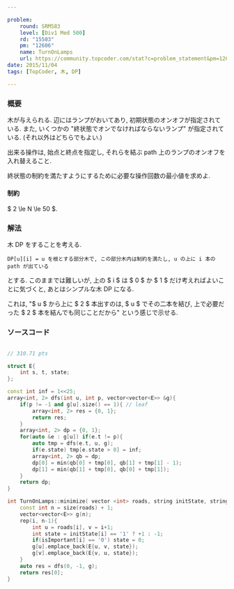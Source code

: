 ```yaml
---

problem:
    round: SRM583
    level: [Div1 Med 500]
    rd: "15503"
    pm: "12606"
    name: TurnOnLamps
    url: https://community.topcoder.com/stat?c=problem_statement&pm=12606&rd=15503
date: 2015/11/04
tags: [TopCoder, 木, DP]

---
```


### 概要

木が与えられる.
辺にはランプがおいてあり, 初期状態のオンオフが指定されている.
また, いくつかの "終状態でオンでなければならないランプ" が指定されている. (それ以外はどちらでもよい.)

出来る操作は, 始点と終点を指定し, それらを結ぶ path 上のランプのオンオフを入れ替えること.

終状態の制約を満たすようにするために必要な操作回数の最小値を求めよ.

#### 制約

$ 2 \le N \le 50 $.

### 解法

木 DP をすることを考える.

`DP[u][i] = u を根とする部分木で, この部分木内は制約を満たし, u の上に i 本の path が出ている`

とする.
このままでは難しいが, 上の $ i $ は $ 0 $ か $ 1 $ だけ考えればよいことに気づくと, あとはシンプルな木 DP になる.

これは, "$ u $ から上に $ 2 $ 本出すのは, $ u $ でその二本を結び, 上で必要だった $ 2 $ 本を結んでも同じことだから" という感じで示せる.


### ソースコード

~~~ cpp

// 310.71 pts

struct E{
    int s, t, state;
};

const int inf = 1<<25;
array<int, 2> dfs(int u, int p, vector<vector<E>> &g){
    if(p != -1 and g[u].size() == 1){ // leaf
        array<int, 2> res = {0, 1};
        return res;
    }
    array<int, 2> dp = {0, 1};
    for(auto &e : g[u]) if(e.t != p){
        auto tmp = dfs(e.t, u, g);
        if(e.state) tmp[e.state > 0] = inf;
        array<int, 2> qb = dp;
        dp[0] = min(qb[0] + tmp[0], qb[1] + tmp[1] - 1);
        dp[1] = min(qb[1] + tmp[0], qb[0] + tmp[1]);
    }
    return dp;
}

int TurnOnLamps::minimize( vector <int> roads, string initState, string isImportant ){
    const int n = size(roads) + 1;
    vector<vector<E>> g(n);
    rep(i, n-1){
        int u = roads[i], v = i+1;
        int state = initState[i] == '1' ? +1 : -1;
        if(isImportant[i] == '0') state = 0;
        g[u].emplace_back(E{u, v, state});
        g[v].emplace_back(E{v, u, state});
    }
    auto res = dfs(0, -1, g);
    return res[0];
}
~~~

